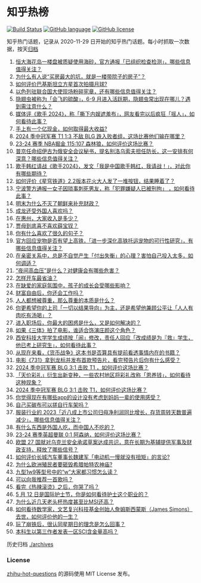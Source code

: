 # 知乎热榜
[![Build Status](https://github.com/ToWeLong/zhihu-hot-questions/workflows/CI/badge.svg)](https://github.com/ToWeLong/zhihu-hot-questions/actions)
[![GitHub language](https://img.shields.io/badge/language-golang-orange.svg)](https://golang.org/)
[![GitHub license](https://img.shields.io/github/license/ToWeLong/zhihu-hot-questions)](https://github.com/ToWeLong/zhihu-hot-questions/blob/main/LICENSE)

知乎热门话题，记录从 2020-11-29 日开始的知乎热门话题。每小时抓取一次数据，按天[归档](./archives)

<!-- BEGIN -->

1. [恒大海花岛一楼盘被质疑使用海砂，官方通报「已组织检查检测」，哪些信息值得关注？](https://www.zhihu.com/question/655784923)
1. [为什么有人说“买房最大的坑，就是一楼带院子的房子”？](https://www.zhihu.com/question/545097241)
1. [如何评价巴基斯坦立方星首次拍摄月球?](https://www.zhihu.com/question/655608612)
1. [以色列驻联合国大使现场粉碎宪章，还有哪些信息值得关注？](https://www.zhihu.com/question/655654080)
1. [隐翅虫被称为「会飞的硫酸」，6-9 月进入活跃期，隐翅虫常出现在哪儿？遇到需注意什么？](https://www.zhihu.com/question/655778260)
1. [媒体评《歌手 2024》，称「撕下内娱遮羞布」，网友看完以后疯狂「摇人」，如何看待此事？](https://www.zhihu.com/question/655776960)
1. [手上有一个亿现金，如何取得最大收益?](https://www.zhihu.com/question/615082031)
1. [2024 季中冠军赛 T1 1:3 不敌 BLG 跌入败者组，这场比赛他们输在哪里？](https://www.zhihu.com/question/655810273)
1. [23-24 赛季 NBA掘金 115:107 森林狼，如何评价这场比赛？](https://www.zhihu.com/question/655836575)
1. [普京任命绍伊古为俄安全会议秘书，提名别洛乌索夫担任防长，这一安排有何深意？哪些信息值得关注？](https://www.zhihu.com/question/655837923)
1. [歌手韩红请战《歌手2024》，发文「我是中国歌手韩红，我请战！」，对此你有哪些期待？](https://www.zhihu.com/question/655781317)
1. [如何评价《星穹铁道》2.2版本花火大人发了一堆按钮，结果睡着了？](https://www.zhihu.com/question/655668650)
1. [宁波警方通报一女子因琐事刺死男友，称「犯罪嫌疑人已被刑拘」 ，如何看待此事？](https://www.zhihu.com/question/655770776)
1. [明末为什么不灭了朝鲜来补充财政？](https://www.zhihu.com/question/655480819)
1. [成龙还受外国人喜欢吗？](https://www.zhihu.com/question/269844267)
1. [在惠州，大家收入是多少？](https://www.zhihu.com/question/592787434)
1. [贾母到底喜不喜欢薛宝钗？](https://www.zhihu.com/question/289417351)
1. [你有什么喜欢了很久的句子？](https://www.zhihu.com/question/655804460)
1. [官方回应宠物是否有望上高铁，「进一步深化高铁托运宠物的可行性研究」，有哪些信息值得关注？](https://www.zhihu.com/question/655670879)
1. [在亲密关系中，总是不自觉产生「付出失衡」的心理？害怕自己投入太多，如何调适？](https://www.zhihu.com/question/655377107)
1. [“夜间高血压”是什么？对健康会有哪些危害？](https://www.zhihu.com/question/655768369)
1. [怎样开车最省油？](https://www.zhihu.com/question/655823067)
1. [在缺爱的家庭氛围中，孩子的成长会受哪些影响？](https://www.zhihu.com/question/655611234)
1. [财富自由后，你还会工作吗？](https://www.zhihu.com/question/655531344)
1. [人人都想被尊重，那么尊重的本质是什么？](https://www.zhihu.com/question/654987050)
1. [你更希望你的上司「一切以结果导向」为主，还是希望他兼顾公平让「人人有肉吃有汤喝」？](https://www.zhihu.com/question/655330335)
1. [进入职场后，你最大的困惑是什么，又是如何解决的？](https://www.zhihu.com/question/654515079)
1. [如果《三体》拍了电影，谁适合饰演庄颜这个角色？](https://www.zhihu.com/question/314658553)
1. [西安科技大学学生成绩按「闹」修改，责任人回应「改成绩是为『救』学生，他已考上研究生」，如何看待此事？](https://www.zhihu.com/question/655778971)
1. [从现在来看，《货币战争》这本书是否算具有提前看透事情内在的书籍？](https://www.zhihu.com/question/655492818)
1. [电影《731》拿到龙标并发布首款预告片，看完预告片后你有什么感受？](https://www.zhihu.com/question/655388299)
1. [2024 季中冠军赛 BLG 3:1 击败 T1 ，如何评价这场比赛？](https://www.zhihu.com/question/655779698)
1. [「天价彩礼」衍生出新变种，一些农村地区将彩礼改称「恩养钱」，如何看待这种现象？](https://www.zhihu.com/question/655675095)
1. [2024 季中冠军赛 BLG 3:1 击败 T1，如何评价这场比赛？](https://www.zhihu.com/question/655773281)
1. [你觉得现在有哪些app的设计没有考虑到妈妈一辈的使用感受？](https://www.zhihu.com/question/655343234)
1. [自己买碳布可以搓自行车架吗？](https://www.zhihu.com/question/653554453)
1. [服装行业的 2023「近八成上市公司归母净利润同比增长，存货周转天数普遍减少」，哪些信息值得关注？](https://www.zhihu.com/question/655752981)
1. [有什么东西是外国人吃，而中国人不吃的？](https://www.zhihu.com/question/314472784)
1. [23-24 赛季英超曼联 0:1 阿森纳，如何评价这场比赛？](https://www.zhihu.com/question/655809058)
1. [欧盟 27 国就对乌克兰安全承诺草案达成共识，意在长期为基辅提供军事及财政支持，释放了哪些信号？](https://www.zhihu.com/question/655776660)
1. [如何评价长城汽车董事长魏建军「电动机一慢就没有扭矩」的言论?](https://www.zhihu.com/question/655748657)
1. [为什么欧洲殖民者要砸毁希腊帕特农神庙?](https://www.zhihu.com/question/650973331)
1. [九型1w9等型号中的“w”大家都习惯怎么读？](https://www.zhihu.com/question/655703640)
1. [可以向我推荐一首歌吗？](https://www.zhihu.com/question/655390950)
1. [看完《热辣滚烫》之后，你哭了吗？](https://www.zhihu.com/question/653535663)
1. [5 月 12 日是国际护士节，你是如何看待护士这个职业的？](https://www.zhihu.com/question/532424328)
1. [为什么近几天老头杯热度甚至比MSI还高？](https://www.zhihu.com/question/655752617)
1. [如何看待数学家，文艺复兴科技基金创始人詹姆斯西蒙斯（James Simons）去世，如何评价他的一生？](https://www.zhihu.com/question/655615688)
1. [玩了崩铁后，很认同星期日的理念是怎么回事？](https://www.zhihu.com/question/655774001)
1. [本科生以第三作者发表一区SCI含金量高吗？](https://www.zhihu.com/question/639902523)

<!-- END -->

历史归档 [./archives](./archives)


### License
[zhihu-hot-questions](https://github.com/towelong/zhihu-hot-questions) 的源码使用 MIT License 发布。